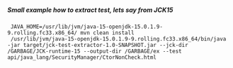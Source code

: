 ##### Small example how to extract test, lets say from JCK15
```
 JAVA_HOME=/usr/lib/jvm/java-15-openjdk-15.0.1.9-9.rolling.fc33.x86_64/ mvn clean install
 /usr/lib/jvm/java-15-openjdk-15.0.1.9-9.rolling.fc33.x86_64/bin/java -jar target/jck-test-extractor-1.0-SNAPSHOT.jar --jck-dir /GARBAGE/JCK-runtime-15 --output-dir /GARBAGE/ex --test api/java_lang/SecurityManager/CtorNonCheck.html
 ```
